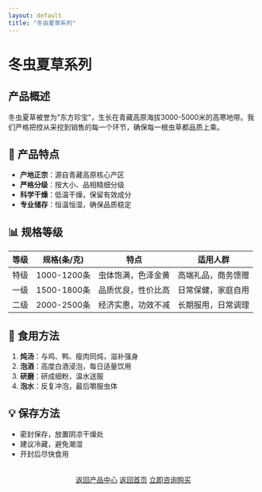 ```yaml
---
layout: default
title: "冬虫夏草系列"
---
```


# 冬虫夏草系列

## 产品概述

冬虫夏草被誉为"东方珍宝"，生长在青藏高原海拔3000-5000米的高寒地带。我们严格把控从采挖到销售的每一个环节，确保每一根虫草都品质上乘。

## 🌟 产品特点

- **产地正宗**：源自青藏高原核心产区
- **严格分级**：按大小、品相精细分级  
- **科学干燥**：低温干燥，保留有效成分
- **专业储存**：恒温恒湿，确保品质稳定

## 📊 规格等级

| 等级 | 规格(条/克) | 特点 | 适用人群 |
|------|-------------|------|----------|
| 特级 | 1000-1200条 | 虫体饱满，色泽金黄 | 高端礼品，商务馈赠 |
| 一级 | 1500-1800条 | 品质优良，性价比高 | 日常保健，家庭自用 |
| 二级 | 2000-2500条 | 经济实惠，功效不减 | 长期服用，日常调理 |

## 🍵 食用方法

1. **炖汤**：与鸡、鸭、瘦肉同炖，滋补强身
2. **泡酒**：高度白酒浸泡，每日适量饮用  
3. **研磨**：研成细粉，温水送服
4. **泡水**：反复冲泡，最后嚼服虫体

## 💡 保存方法

- 密封保存，放置阴凉干燥处
- 建议冷藏，避免潮湿
- 开封后尽快食用

<div style="text-align: center; margin-top: 2rem;">
  <a href="/products" class="cta-button">返回产品中心</a>
  <a href="/" class="cta-button">返回首页</a>
  <a href="/contact" class="cta-button">立即咨询购买</a>
</div>